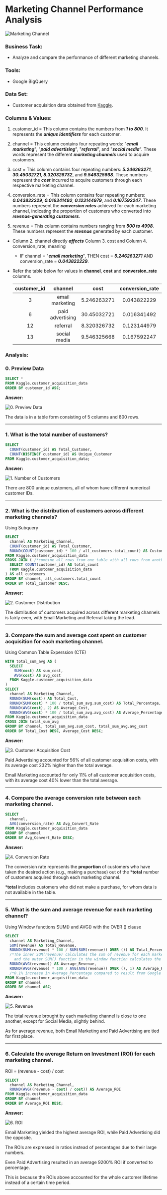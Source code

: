 # Marketing Channel Performance Analysis

![Marketing Channel](https://github.com/Jagadish940112/Portfolio-Projects/assets/116116336/75df45a6-e12e-4da7-b7c9-524b9bb9587b)

### Business Task:
- Analyze and compare the performance of different marketing channels.

### Tools:
- Google BigQuery

### Data Set:
- Customer acquisition data obtained from [Kaggle](https://www.kaggle.com/datasets/bhanupratapbiswas/customer-lifetime-value-analytics-case-study).

### Columns & Values:
1. customer_id = This column contains the numbers from ***1 to 800***. It represents the ***unique identifiers*** for each customer.

2. channel = This column contains four repeating words: "***email marketing***", "***paid advertising***", "***referral***", and "***social media***". These words represent the different ***marketing channels*** used to acquire customers.

3. cost = This column contains four repeating numbers: ***5.246263271***, ***30.45032721***, ***8.320326732***, and ***9.546325668***. These numbers represent the ***cost*** incurred to acquire customers through each respective marketing channel.

4. conversion_rate = This column contains four repeating numbers: ***0.043822229***, ***0.016341492***, ***0.123144979***, and ***0.167592247***. These numbers represent the ***conversion rates*** achieved for each marketing channel, indicating the proportion of customers who converted into ***revenue-generating customers***.

5. revenue = This column contains numbers ranging from ***500 to 4998***. These numbers represent the ***revenue*** generated by each customer.

* Column 2. channel directly ***affects*** Column 3. cost and Column 4. conversion_rate, meaning
  * IF channel = "***email marketing***", THEN cost = ***5.246263271*** AND conversion_rate = ***0.043822229***.
* Refer the table below for values in **channel**, **cost** and **conversion_rate** columns.

     | customer_id |      channel     |     cost    | conversion_rate | revenue |
     | :---------: | :--------------: | :---------: | :-------------: | :-----: |
     |      3      | email marketing  | 5.246263271 |   0.043822229   |   3164  |
     |      6      | paid advertising | 30.45032721 |   0.016341492   |   3856  |
     |      12     | referral         | 8.320326732 |   0.123144979   |   1455  |
     |      13     | social media     | 9.546325668 |   0.167592247   |   3388  |

### Analysis:

### 0. Preview Data

```sql
SELECT *
FROM Kaggle.customer_acquisition_data
ORDER BY customer_id ASC;
```

**Answer:**

![0. Preview Data](https://github.com/Jagadish940112/Portfolio-Projects/assets/116116336/ac85b0ab-9983-4e5f-8ad0-2fcfa5144ad3)

The data is in a table form consisting of 5 columns and 800 rows.

***

### 1. What is the total number of customers?

```sql
SELECT
  COUNT(customer_id) AS Total_Customer,
  COUNT(DISTINCT customer_id) AS Unique_Customer
FROM Kaggle.customer_acquisition_data;
```

**Answer:**

![1. Number of Customers](https://github.com/Jagadish940112/Portfolio-Projects/assets/116116336/d29fb59c-1bb7-414d-911c-d258d886f272)

There are 800 unique customers, all of whom have different numerical customer IDs.

***

### 2. What is the distribution of customers across different marketing channels?
Using Subquery

```sql
SELECT
  channel AS Marketing_Channel,
  COUNT(customer_id) AS Total_Customer,
  ROUND(COUNT(customer_id) * 100 / all_customers.total_count) AS Customer_Percentage
FROM Kaggle.customer_acquisition_data
CROSS JOIN ( /*combine all rows from one table with all rows from another table*/
  SELECT COUNT(customer_id) AS total_count
  FROM Kaggle.customer_acquisition_data
) AS all_customers
GROUP BY channel, all_customers.total_count
ORDER BY Total_Customer DESC;
```

**Answer:**

![2. Customer Distribution](https://github.com/Jagadish940112/Portfolio-Projects/assets/116116336/06184ae1-947f-43a0-8bbb-18166856b42d)

The distribution of customers acquired across different marketing channels is fairly even, with Email Marketing and Referral taking the lead.

***

### 3. Compare the sum and average cost spent on customer acquisition for each marketing channel.
Using Common Table Experssion (CTE)

```sql
WITH total_sum_avg AS (
  SELECT
    SUM(cost) AS sum_cost,
    AVG(cost) AS avg_cost
  FROM Kaggle.customer_acquisition_data
)
SELECT
  channel AS Marketing_Channel,
  ROUND(SUM(cost)) AS Total_Cost,
  ROUND(SUM(cost) * 100 / total_sum_avg.sum_cost) AS Total_Percentage,
  ROUND(AVG(cost), 2) AS Average_Cost,
  ROUND(AVG(cost) * 100 / total_sum_avg.avg_cost) AS Average_Percentage
FROM Kaggle.customer_acquisition_data
CROSS JOIN total_sum_avg
GROUP BY channel, total_sum_avg.sum_cost, total_sum_avg.avg_cost
ORDER BY Total_Cost DESC, Average_Cost DESC;
```

**Answer:**

![3. Customer Acquisition Cost](https://github.com/Jagadish940112/Portfolio-Projects/assets/116116336/ae61dacd-8f9e-4598-81a4-960efba9a564)

Paid Advertising accounted for 56% of all customer acquisition costs, with its average cost 232% higher than the total average.

Email Marketing accounted for only 11% of all customer acquisition costs, with its average cost 40% lower than the total average.

***

### 4. Compare the average conversion rate between each marketing channel.

```sql
SELECT
  channel,
  AVG(conversion_rate) AS Avg_Convert_Rate
FROM Kaggle.customer_acquisition_data
GROUP BY channel
ORDER BY Avg_Convert_Rate DESC;
```

**Answer:**

![4. Conversion Rate](https://github.com/Jagadish940112/Portfolio-Projects/assets/116116336/98f0d33f-3392-4f80-a54d-afc8ca860544)

The conversion rate represents the **proportion** of customers who have taken the desired action (e.g., making a purchase) out of the ***total** number of customers acquired through each marketing channel.

***total** includes customers who did not make a purchase, for whom data is not available in the table.

***

### 5. What is the sum and average revenue for each marketing channel?
Using Window functions SUM() and AVG() with the OVER () clause

```sql
SELECT
  channel AS Marketing_Channel,
  SUM(revenue) AS Total_Revenue,
  ROUND(SUM(revenue) * 100 / SUM(SUM(revenue)) OVER ()) AS Total_Percentage,
  /*The inner SUM(revenue) calculates the sum of revenue for each marketing channel,
    and the outer SUM() function in the window function calculates the sum of the revenue for all marketing channels without grouping*/
  ROUND(AVG(revenue)) AS Average_Revenue,
  ROUND(AVG(revenue) * 100 / AVG(AVG(revenue)) OVER (), 1) AS Average_Percentage
  /*0.1% increase in Average_Percentage compared to result from Google Sheets due to larger decimal points processing in SQL*/
FROM Kaggle.customer_acquisition_data
GROUP BY channel
ORDER BY channel ASC;
```

**Answer:**

![5. Revenue](https://github.com/Jagadish940112/Portfolio-Projects/assets/116116336/25673bc6-2899-4746-b7e6-9ad8c0ae200b)

The total revenue brought by each marketing channel is close to one another, except for Social Media, slightly behind.

As for average revenue, both Email Marketing and Paid Advertising are tied for first place.

***

### 6. Calculate the average Return on Investment (ROI) for each marketing channel.
ROI = (revenue - cost) / cost

```sql
SELECT
  channel AS Marketing_Channel,
  ROUND(AVG((revenue - cost) / cost)) AS Average_ROI
FROM Kaggle.customer_acquisition_data
GROUP BY channel
ORDER BY Average_ROI DESC;
```

**Answer:**

![6. ROI](https://github.com/Jagadish940112/Portfolio-Projects/assets/116116336/b4187dc7-37c6-4a7a-acd6-1304f5b049c7)

Email Marketing yielded the highest average ROI, while Paid Advertising did the opposite.

The ROIs are expressed in ratios instead of percentages due to their large numbers.

Even Paid Advertising resulted in an average 9200% ROI if converted to percentage.

This is because the ROIs above accounted for the whole customer lifetime instead of a certain time period.

***
